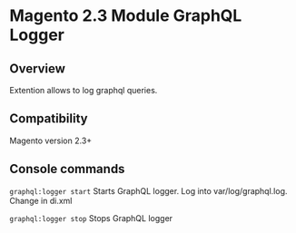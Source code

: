 # Magento 2.3 Module GraphQL Logger

## Overview

Extention allows to log graphql queries. 

## Сompatibility

Magento version 2.3+

## Console commands

`graphql:logger start`
Starts GraphQL logger. Log into var/log/graphql.log. Change in di.xml

`graphql:logger stop`
Stops GraphQL logger
